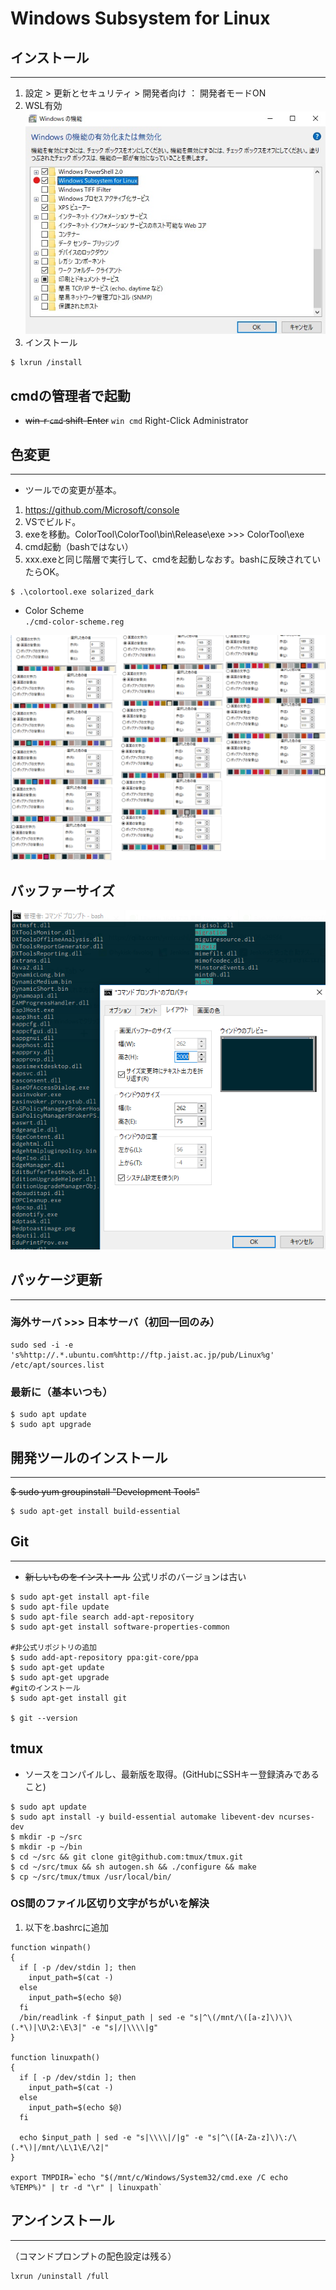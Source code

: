 # Windows Subsystem for Linux

## インストール
- - -

1. 設定 > 更新とセキュリティ > 開発者向け ： 開発者モードON
1. WSL有効  
    <img src="./img/enable.jpg" alt="enable">  
1. インストール

```
$ lxrun /install
```

## cmdの管理者で起動
- ~~win-r `cmd` shift-Enter~~ `win cmd` Right-Click Administrator

## 色変更
- - -

- ツールでの変更が基本。
1. https://github.com/Microsoft/console
1. VSでビルド。
1. exeを移動。ColorTool\ColorTool\bin\Release\exe >>> ColorTool\exe
1. cmd起動（bashではない）
1. xxx.exeと同じ階層で実行して、cmdを起動しなおす。bashに反映されていたらOK。
```
$ .\colortool.exe solarized_dark
```

- Color Scheme  
`./cmd-color-scheme.reg`    

![color](./img/cmd-color-scheme.png)


## バッファーサイズ
![buffer-size](./img/cmd-buffer-size.png)

## パッケージ更新
- - -

### 海外サーバ >>> 日本サーバ（初回一回のみ）

```
sudo sed -i -e 's%http://.*.ubuntu.com%http://ftp.jaist.ac.jp/pub/Linux%g' /etc/apt/sources.list
```

### 最新に（基本いつも）

```
$ sudo apt update
$ sudo apt upgrade
```

## 開発ツールのインストール
- - -

~~$ sudo yum groupinstall "Development Tools"~~
```
$ sudo apt-get install build-essential
```

## Git
- - -
- ~~新しいものをインストール~~ 公式リポのバージョンは古い 

```
$ sudo apt-get install apt-file
$ sudo apt-file update
$ sudo apt-file search add-apt-repository
$ sudo apt-get install software-properties-common

#非公式リポジトリの追加
$ sudo add-apt-repository ppa:git-core/ppa
$ sudo apt-get update
$ sudo apt-get upgrade
#gitのインストール
$ sudo apt-get install git

$ git --version
```

## tmux

- ソースをコンパイルし、最新版を取得。(GitHubにSSHキー登録済みであること)

```
$ sudo apt update 
$ sudo apt install -y build-essential automake libevent-dev ncurses-dev
$ mkdir -p ~/src
$ mkdir -p ~/bin
$ cd ~/src && git clone git@github.com:tmux/tmux.git
$ cd ~/src/tmux && sh autogen.sh && ./configure && make 
$ cp ~/src/tmux/tmux /usr/local/bin/
```

### OS間のファイル区切り文字がちがいを解決

1. 以下を.bashrcに追加

```
function winpath()
{
  if [ -p /dev/stdin ]; then
    input_path=$(cat -)
  else
    input_path=$(echo $@)
  fi
  /bin/readlink -f $input_path | sed -e "s|^\(/mnt/\([a-z]\)\)\(.*\)|\U\2:\E\3|" -e "s|/|\\\\|g"
}

function linuxpath()
{
  if [ -p /dev/stdin ]; then
    input_path=$(cat -)
  else
    input_path=$(echo $@)
  fi

  echo $input_path | sed -e "s|\\\\|/|g" -e "s|^\([A-Za-z]\)\:/\(.*\)|/mnt/\L\1\E/\2|"
}

export TMPDIR=`echo "$(/mnt/c/Windows/System32/cmd.exe /C echo %TEMP%)" | tr -d "\r" | linuxpath`
```

## アンインストール
- - -
（コマンドプロンプトの配色設定は残る）
```
lxrun /uninstall /full
```
